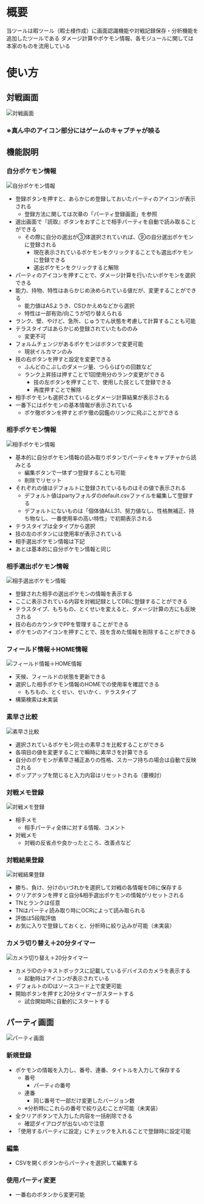 # 概要

当ツールは暇ツール（暇士様作成）に画面認識機能や対戦記録保存・分析機能を追加したツールである
ダメージ計算やポケモン情報、各モジュールに関しては本家のものを流用している

# 使い方

## 対戦画面

![対戦画面](/image/menu-battle.jpg)

### ※真ん中のアイコン部分にはゲームのキャプチャが映る

## 機能説明

### 自分ポケモン情報

![自分ポケモン情報](/image/battle-1.jpg)

- 登録ボタンを押すと、あらかじめ登録しておいたパーティのアイコンが表示される
  - 登録方法に関しては次章の「パーティ登録画面」を参照
- 選出画面で『読取』ボタンをおすことで相手パーティを自動で読み取ることができる
  - その際に自分の選出が③体選択されていれば、⑨の自分選出ポケモンに登録される
    - 現在表示されているポケモンをクリックすることでも選出ポケモンに登録できる
    - 選出ポケモンをクリックすると解除
- パーティのアイコンを押すことで、ダメージ計算を行いたいポケモンを選択できる
- 能力、持物、特性はあらかじめ決められている値だが、変更することができる
  - 能力値はASようき、CSひかえめなどから選択
  - 特性は一部有効/向こうが切り替えられる
- ランク、壁、やけど、急所、じゅうでん状態を考慮して計算することも可能
- テラスタイプはあらかじめ登録されていたもののみ
  - 変更不可
- フォルムチェンジがあるポケモンはボタンで変更可能
  - 現状イルカマンのみ
- 技の右ボタンを押すと設定を変更できる
  - ふんどのこぶしのダメージ量、つららばりの回数など
  - ランク上昇技は押すことで1回使用分のランク変更ができる
    - 技の左ボタンを押すことで、使用した技として登録できる
    - 再度押すことで解除
- 相手ポケモンも選択されているとダメージ計算結果が表示される
- 一番下にはポケモンの基本情報が表示されている
  - ポケ徹ボタンを押すとポケ徹の図鑑のリンクに飛ぶことができる

### 相手ポケモン情報

![相手ポケモン情報](/image/battle-2.jpg)

- 基本的に自分ポケモン情報の読み取りボタンでパーティをキャプチャから読みとる
  - 編集ボタンで一体ずつ登録することも可能
  - 削除でリセット
- それぞれの値はデフォルトに登録されているものはその値で表示される
  - デフォルト値はpartyフォルダのdefault.csvファイルを編集して登録する
  - デフォルトにないものは「個体値ALL31、努力値なし、性格無補正、持ち物なし、一番使用率の高い特性」で初期表示される
- テラスタイプは全タイプから選択
- 技の左のボタンには使用率が表示されている
- 相手選出ポケモン情報は下記
- あとは基本的に自分ポケモン情報と同じ

### 相手選出ポケモン情報

![相手選出ポケモン情報](/image/battle-3.jpg)

- 登録された相手の選出ポケモンの情報を表示する
- ここに表示されている内容を対戦記録としてDBに登録することができる
- テラスタイプ、もちもの、とくせいを変えると、ダメージ計算の方にも反映される
- 技の右のカウンタでPPを管理することができる
- ポケモンのアイコンを押すことで、技を含めた情報を削除することができる

### フィールド情報＋HOME情報

![フィールド情報＋HOME情報](/image/battle-4.jpg)

- 天候、フィールドの状態を更新できる
- 選択した相手ポケモン情報のHOMEでの使用率を確認できる
  - もちもの、とくせい、せいかく、テラスタイプ
- 構築検索は未実装

### 素早さ比較

![素早さ比較](/image/battle-speed.jpg)

- 選択されているポケモン同士の素早さを比較することができる
- 各項目の値を変更することで瞬時に素早さを計算できる
- 自分のポケモンが素早さ補正ありの性格、スカーフ持ちの場合は自動で反映される
- ポップアップを閉じると入力内容はリセットされる（要検討）

### 対戦メモ登録

![対戦メモ登録](/image/battle-5.jpg)

- 相手メモ
  - 相手パーティ全体に対する情報、コメント
- 対戦メモ
  - 対戦の反省点や良かったところ、改善点など

### 対戦結果登録

![対戦結果登録](/image/battle-6.jpg)

- 勝ち、負け、分けのいづれかを選択して対戦の各情報をDBに保存する
- クリアボタンを押すと自分&相手選出ポケモンの情報がリセットされる
- TNとランクは任意
- TNはパーティ読み取り時にOCRによって読み取られる
- 評価は5段階評価
- お気に入りで登録しておくと、分析時に絞り込みが可能（未実装）

### カメラ切り替え＋20分タイマー

![カメラ切り替え＋20分タイマー](/image/battle-7.jpg)

- カメラIDのテキストボックスに記載しているデバイスのカメラを表示する
  - 起動時はアイコンが表示されている
- デフォルトのIDはソースコード上で変更可能
- 開始ボタンを押すと20分タイマーがスタートする
  - 試合開始時に自動的にスタートする

## パーティ画面

![パーティ画面](/image/menu-party.jpg)

### 新規登録

- ポケモンの情報を入力し、番号、連番、タイトルを入力して保存する
  - 番号
    - パーティの番号
  - 連番
    - 同じ番号で一部だけ変更したバージョン数
  - ※分析時にこれらの番号で絞り込むことが可能（未実装）
- 全クリアボタンで入力した内容を一括削除できる
  - 確認ダイアログが出ないので注意
- 「使用するパーティに設定」にチェックを入れることで登録時に設定可能

### 編集

- CSVを開くボタンからパーティを選択して編集する

### 使用パーティ変更

- 一番右のボタンから変更可能